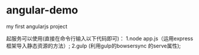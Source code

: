 # angular-demo
my first angularjs project

起服务可以使用(直接在命令行输入以下代码即可)：
1.node app.js（运用express框架导入静态资源的方法）;
2.gulp (利用gulp的bowsersync 的serve属性);
